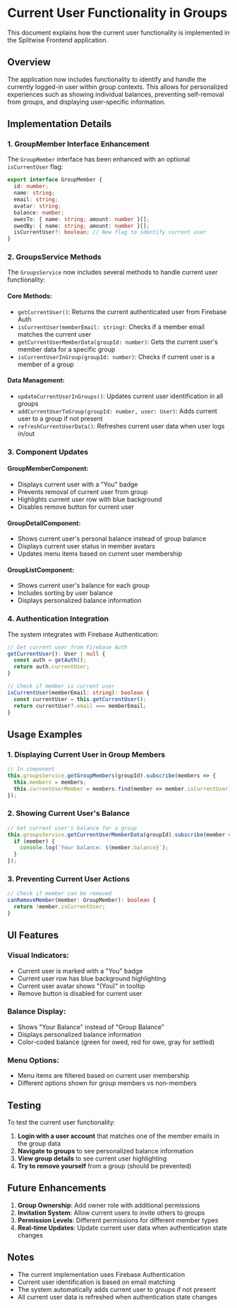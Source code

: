 # Current User Functionality in Groups

This document explains how the current user functionality is implemented in the Splitwise Frontend application.

## Overview

The application now includes functionality to identify and handle the currently logged-in user within group contexts. This allows for personalized experiences such as showing individual balances, preventing self-removal from groups, and displaying user-specific information.

## Implementation Details

### 1. GroupMember Interface Enhancement

The `GroupMember` interface has been enhanced with an optional `isCurrentUser` flag:

```typescript
export interface GroupMember {
  id: number;
  name: string;
  email: string;
  avatar: string;
  balance: number;
  owesTo: { name: string; amount: number }[];
  owedBy: { name: string; amount: number }[];
  isCurrentUser?: boolean; // New flag to identify current user
}
```

### 2. GroupsService Methods

The `GroupsService` now includes several methods to handle current user functionality:

#### Core Methods:
- `getCurrentUser()`: Returns the current authenticated user from Firebase Auth
- `isCurrentUser(memberEmail: string)`: Checks if a member email matches the current user
- `getCurrentUserMemberData(groupId: number)`: Gets the current user's member data for a specific group
- `isCurrentUserInGroup(groupId: number)`: Checks if current user is a member of a group

#### Data Management:
- `updateCurrentUserInGroups()`: Updates current user identification in all groups
- `addCurrentUserToGroup(groupId: number, user: User)`: Adds current user to a group if not present
- `refreshCurrentUserData()`: Refreshes current user data when user logs in/out

### 3. Component Updates

#### GroupMemberComponent:
- Displays current user with a "You" badge
- Prevents removal of current user from group
- Highlights current user row with blue background
- Disables remove button for current user

#### GroupDetailComponent:
- Shows current user's personal balance instead of group balance
- Displays current user status in member avatars
- Updates menu items based on current user membership

#### GroupListComponent:
- Shows current user's balance for each group
- Includes sorting by user balance
- Displays personalized balance information

### 4. Authentication Integration

The system integrates with Firebase Authentication:

```typescript
// Get current user from Firebase Auth
getCurrentUser(): User | null {
  const auth = getAuth();
  return auth.currentUser;
}

// Check if member is current user
isCurrentUser(memberEmail: string): boolean {
  const currentUser = this.getCurrentUser();
  return currentUser?.email === memberEmail;
}
```

## Usage Examples

### 1. Displaying Current User in Group Members

```typescript
// In component
this.groupsService.getGroupMembers(groupId).subscribe(members => {
  this.members = members;
  this.currentUserMember = members.find(member => member.isCurrentUser) || null;
});
```

### 2. Showing Current User's Balance

```typescript
// Get current user's balance for a group
this.groupsService.getCurrentUserMemberData(groupId).subscribe(member => {
  if (member) {
    console.log(`Your balance: ${member.balance}`);
  }
});
```

### 3. Preventing Current User Actions

```typescript
// Check if member can be removed
canRemoveMember(member: GroupMember): boolean {
  return !member.isCurrentUser;
}
```

## UI Features

### Visual Indicators:
- Current user is marked with a "You" badge
- Current user row has blue background highlighting
- Current user avatar shows "(You)" in tooltip
- Remove button is disabled for current user

### Balance Display:
- Shows "Your Balance" instead of "Group Balance"
- Displays personalized balance information
- Color-coded balance (green for owed, red for owe, gray for settled)

### Menu Options:
- Menu items are filtered based on current user membership
- Different options shown for group members vs non-members

## Testing

To test the current user functionality:

1. **Login with a user account** that matches one of the member emails in the group data
2. **Navigate to groups** to see personalized balance information
3. **View group details** to see current user highlighting
4. **Try to remove yourself** from a group (should be prevented)

## Future Enhancements

1. **Group Ownership**: Add owner role with additional permissions
2. **Invitation System**: Allow current users to invite others to groups
3. **Permission Levels**: Different permissions for different member types
4. **Real-time Updates**: Update current user data when authentication state changes

## Notes

- The current implementation uses Firebase Authentication
- Current user identification is based on email matching
- The system automatically adds current user to groups if not present
- All current user data is refreshed when authentication state changes 